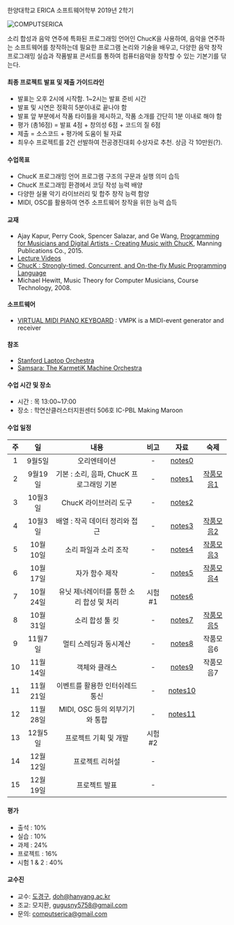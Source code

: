 한양대학교 ERICA 소프트웨어학부 2019년 2학기 

![COMPUTSERICA](https://i.imgur.com/3A8uLLH.png)

소리 합성과 음악 연주에 특화된 프로그래밍 언어인 ChucK을 사용하여, 음악을 연주하는 소프트웨어를 창작하는데 필요한 프로그램 논리와 기술을 배우고, 
다양한 음악 창작 프로그래밍 실습과 작품발표 콘서트를 통하여 컴퓨터음악을 창작할 수 있는 기본기를 닦는다. 

#### 최종 프로젝트 발표 및 제출 가이드라인
- 발표는 오후 2시에 시작함. 1~2시는 발표 준비 시간
- 발표 및 시연은 정확히 5분이내로 끝나야 함 
- 발표 앞 부분에서 작품 타이틀을 제시하고, 작품 소개를 간단히 1분 이내로 해야 함
- 평가 (총16점) = 발표 4점 +  창의성 6점 + 코드의 질 6점 
- 제출 = 소스코드 + 평가에 도움이 될 자료
- 최우수 프로젝트를 2건 선발하여 전공경진대회 수상자로 추천. 상금 각 10만원(?).

#### 수업목표
- ChucK 프로그래밍 언어 프로그램 구조의 구문과 실행 의미 습득
- ChucK 프로그래밍 환경에서 코딩 작성 능력 배양
- 다양한 실물 악기 라이브러리 및 합주 창작 능력 함양
- MIDI, OSC를 활용하여 연주 소프트웨어 창작을 위한 능력 습득

#### 교재
- Ajay Kapur, Perry Cook, Spencer Salazar, and Ge Wang, [Programming for Musicians and Digital Artists - Creating Music with ChucK](https://www.manning.com/books/programming-for-musicians-and-digital-artists), Manning Publications Co., 2015.
- [Lecture Videos](https://www.kadenze.com/courses/introduction-to-programming-for-musicians-and-digital-artists/info)
- [ChucK : Strongly-timed, Concurrent, and On-the-fly Music Programming Language](https://chuck.cs.princeton.edu/)
- Michael Hewitt, Music Theory for Computer Musicians, Course Technology, 2008.

#### 소프트웨어
- [VIRTUAL MIDI PIANO KEYBOARD](http://vmpk.sourceforge.net/) : VMPK is a MIDI-event generator and receiver

#### 참조
- [Stanford Laptop Orchestra](http://slork.stanford.edu/)
- [Samsara: The KarmetiK Machine Orchestra](https://www.facebook.com/karmetik/videos/10153588268247091/)

#### 수업 시간 및 장소
- 시간 : 목 13:00~17:00 
- 장소 : 학연산클러스터지원센터 506호 IC-PBL Making Maroon

#### 수업 일정

| 주 | 일 | 내용 | 비고 | 자료 | 숙제 |
|:----:|:-----:|:-----:|:-----:|:-----:|:-----:|
|  1  | 9월5일 | 오리엔테이션 | - | [notes0](https://drive.google.com/file/d/1D3iad52W4JVhNyx4Mq1dJgcn_zzKJ43-/view?usp=sharing) | |
|  2  | 9월19일 | 기본 : 소리, 음파, ChucK 프로그래밍 기본 | - | [notes1](https://drive.google.com/file/d/1D30xAwXdKHxRP8aJfIx5zzMM0-rbnemh/view?usp=sharing) | [작품모음1](https://youtu.be/_a4yccSagKU) |
|  3  | 10월3일 | ChucK 라이브러리 도구 | - | [notes2](https://drive.google.com/file/d/1RYjOnLYOyjBcTN5aoOhnQMFotaDU-xo2/view?usp=sharing) |  |
|  4  | 10월3일 | 배열 : 작곡 데이터 정리와 접근 | - | [notes3](https://drive.google.com/file/d/1RiRPwouV9YrCoaZTwQT-0srWrEWIxdFU/view?usp=sharing) | [작품모음2](https://youtu.be/-oblQimHZ5Y) |
|  5  | 10월10일 | 소리 파일과 소리 조작 | - | [notes4](https://drive.google.com/file/d/1PLj5RkghvPmZ_vV9JR3VbmGToHrj4zJ1/view?usp=sharing) | [작품모음3](https://youtu.be/IbtwAa6ZPtY) |
|  6  | 10월17일 | 자가 함수 제작 | - | [notes5](https://drive.google.com/file/d/1-2Wm17impsLzfA2c-WZGAuhwID4R1yQ1/view?usp=sharing) | [작품모음4](https://youtu.be/tq9XKwosofY) |
|  7  | 10월24일 | 유닛 제너레이터를 통한 소리 합성 및 처리 | 시험#1 | [notes6](https://drive.google.com/file/d/1-uMk-PfVLfhMKErEpw8Tb5vu_i2731TG/view?usp=sharing) | |
|  8  | 10월31일 | 소리 합성 툴 킷 | - | [notes7](https://drive.google.com/file/d/1-vB-2tq6fFJS_tQAJikzLOR7InDZoF6O/view?usp=sharing) | [작품모음5](https://youtu.be/7CNcrwL5NhY) |
|  9  | 11월7일 | 멀티 스레딩과 동시계산 | - | [notes8](https://drive.google.com/file/d/1H5F1EG2VHSj77s0ehX41NiyEha9RPa0i/view?usp=sharing) | 작품모음6 |
|  10 | 11월14일 | 객체와 클래스 | - | [notes9](https://drive.google.com/file/d/1DcZNs7V_u5ymwLgzhEZq7TgL_dkAXSjQ/view?usp=sharing) | 작품모음7 |
|  11 | 11월21일 | 이벤트를 활용한 인터쉬레드 통신 | - | [notes10](https://drive.google.com/file/d/1gG3Mo-etcVq9bhuwOmTMncIeqDKBy9fk/view?usp=sharing) | |
|  12 | 11월28일 | MIDI, OSC 등의 외부기기와 통합 | -  | [notes11](https://drive.google.com/file/d/1KI1nxgeaQCwtxCw9zug1A5KKG33tUgY1/view?usp=sharing) | |
|  13 | 12월5일 | 프로젝트 기획 및 개발 | 시험#2 | | |
|  14 | 12월12일 | 프로젝트 리허설 | - | | |
|  15 | 12월19일 | 프로젝트 발표 | - | | |

#### 평가
- 출석 : 10%
- 실습 : 10%
- 과제 : 24%
- 프로젝트 : 16%
- 시험 1 & 2 : 40%

#### 교수진
- 교수: [도경구](http://doggzone.github.io/home), doh@hanyang.ac.kr
- 조교: 모지환, gugusny5758@gmail.com
- 문의: computserica@gmail.com

